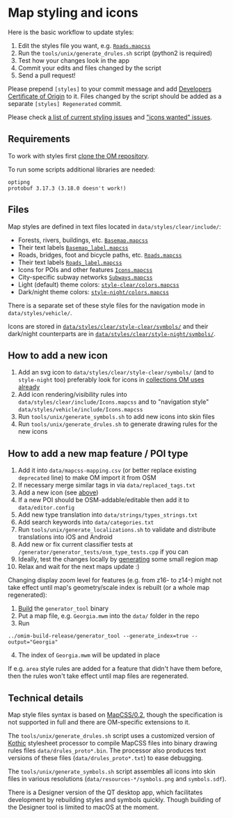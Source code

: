 # Map styling and icons

Here is the basic workflow to update styles:
1. Edit the styles file you want, e.g. [`Roads.mapcss`](../data/styles/clear/include/Roads.mapcss)
2. Run the `tools/unix/generate_drules.sh` script (python2 is required)
3. Test how your changes look in the app
4. Commit your edits and files changed by the script
5. Send a pull request!

Please prepend `[styles]` to your commit message and add [Developers Certificate of Origin](CONTRIBUTING.md#legal-requirements) to it.
Files changed by the script should be added as a separate `[styles] Regenerated` commit.

Please check [a list of current styling issues](https://github.com/organicmaps/organicmaps/issues?q=is%3Aopen+is%3Aissue+label%3AStyles)
and ["icons wanted" issues](https://github.com/organicmaps/organicmaps/issues?q=is%3Aopen+is%3Aissue+label%3AIcons+label%3A%22Good+first+issue%22).

## Requirements

To work with styles first [clone the OM repository](INSTALL.md#getting-sources).

To run some scripts additional libraries are needed:
```
optipng
protobuf 3.17.3 (3.18.0 doesn't work!)
```

## Files

Map styles are defined in text files located in `data/styles/clear/include/`:
* Forests, rivers, buildings, etc. [`Basemap.mapcss`](../data/styles/clear/include/Basemap.mapcss)
* Their text labels [`Basemap_label.mapcss`](../data/styles/clear/include/Basemap_label.mapcss)
* Roads, bridges, foot and bicycle paths, etc. [`Roads.mapcss`](../data/styles/clear/include/Roads.mapcss)
* Their text labels [`Roads_label.mapcss`](../data/styles/clear/include/Roads_label.mapcss)
* Icons for POIs and other features [`Icons.mapcss`](../data/styles/clear/include/Icons.mapcss)
* City-specific subway networks [`Subways.mapcss`](../data/styles/clear/include/Subways.mapcss)
* Light (default) theme colors: [`style-clear/colors.mapcss`](../data/styles/clear/style-clear/colors.mapcss)
* Dark/night theme colors: [`style-night/colors.mapcss`](../data/styles/clear/style-night/colors.mapcss)

There is a separate set of these style files for the navigation mode in `data/styles/vehicle/`.

Icons are stored in [`data/styles/clear/style-clear/symbols/`](../data/styles/clear/style-clear/symbols/) and their dark/night counterparts are in [`data/styles/clear/style-night/symbols/`](../data/styles/clear/style-night/symbols/).

## How to add a new icon

1. Add an svg icon to `data/styles/clear/style-clear/symbols/` (and to `style-night` too)
preferably look for icons in [collections OM uses already](../data/copyright.html#icons)
2. Add icon rendering/visibility rules into `data/styles/clear/include/Icons.mapcss` and to "navigation style" `data/styles/vehicle/include/Icons.mapcss`
3. Run `tools/unix/generate_symbols.sh` to add new icons into skin files
4. Run `tools/unix/generate_drules.sh` to generate drawing rules for the new icons

## How to add a new map feature / POI type

1. Add it into `data/mapcss-mapping.csv` (or better replace existing `deprecated` line) to make OM import it from OSM
2. If necessary merge similar tags in via `data/replaced_tags.txt`
3. Add a new icon (see [above](#how-to-add-a-new-icon))
4. If a new POI should be OSM-addable/editable then add it to `data/editor.config`
5. Add new type translation into `data/strings/types_strings.txt`
6. Add search keywords into `data/categories.txt`
7. Run `tools/unix/generate_localizations.sh` to validate and distribute translations into iOS and Android
8. Add new or fix current classifier tests at `/generator/generator_tests/osm_type_tests.cpp` if you can
9. Ideally, test the changes locally by [generating](MAPS.md) some small region map
10. Relax and wait for the next maps update :)

Changing display zoom level for features (e.g. from z16- to z14-) might
not take effect until map's geometry/scale index is rebuilt (or a whole map regenerated):
1. [Build](INSTALL.md#building) the `generator_tool` binary
2. Put a map file, e.g. `Georgia.mwm` into the `data/` folder in the repo
3. Run
```
../omim-build-release/generator_tool --generate_index=true --output="Georgia"
```
4. The index of `Georgia.mwm` will be updated in place

If e.g. `area` style rules are added for a feature that didn't have them before, then the rules
won't take effect until map files are regenerated.

## Technical details

Map style files syntax is based on [MapCSS/0.2](https://wiki.openstreetmap.org/wiki/MapCSS/0.2),
though the specification is not supported in full and there are OM-specific extensions to it.

The `tools/unix/generate_drules.sh` script uses a customized version of [Kothic](https://github.com/kothic/kothic)
stylesheet processor to compile MapCSS files into binary drawing rules files `data/drules_proto*.bin`.
The processor also produces text versions of these files (`data/drules_proto*.txt`) to ease debugging.

The `tools/unix/generate_symbols.sh` script assembles all icons into skin files in various resolutions (`data/resources-*/symbols.png` and `symbols.sdf`).

There is a Designer version of the QT desktop app, which facilitates development
by rebuilding styles and symbols quickly. Though building of the Designer tool is limited to macOS at the moment.
